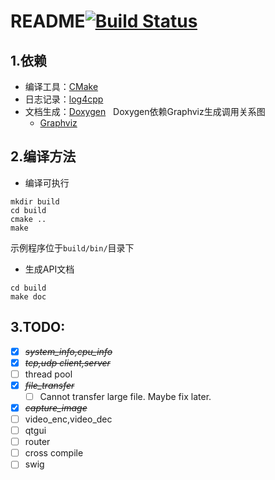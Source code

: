 # README[![Build Status](https://travis-ci.org/Pokerpoke/Ras_node.svg?branch=master)](https://travis-ci.org/Pokerpoke/Ras_node)
## 1.依赖
- 编译工具：[CMake](https://cmake.org/)
- 日志记录：[log4cpp](http://log4cpp.sourceforge.net/)
- 文档生成：[Doxygen](www.doxygen.org/)  
	Doxygen依赖Graphviz生成调用关系图
	- [Graphviz](http://www.graphviz.org/)

## 2.编译方法
- 编译可执行
```shell
mkdir build
cd build
cmake ..
make
```
示例程序位于`build/bin/`目录下
- 生成API文档
```shell
cd build
make doc
```

## 3.TODO:
- [X] ~~*system\_info,cpu\_info*~~
- [X] ~~*tcp,udp client,server*~~
- [ ] thread pool
- [X] ~~*file_transfer*~~
	- [ ] Cannot transfer large file. Maybe fix later.
- [X] ~~*capture_image*~~
- [ ] video\_enc,video\_dec
- [ ] qtgui
- [ ] router
- [ ] cross compile
- [ ] swig
